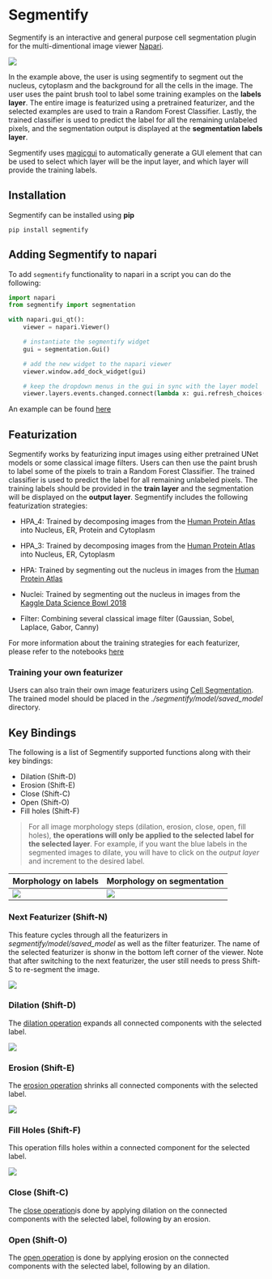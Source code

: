 # Segmentify

Segmentify is an interactive and general purpose cell segmentation plugin for the multi-dimentional image viewer [Napari](https://github.com/napari/napari).

 <p align=center"><img src="figs/segmentify.gif" /></p>

In the example above, the user is using segmentify to segment out the nucleus, cytoplasm and the background for all the cells in the image. The user uses the paint brush tool to label some training examples on the **labels layer**. The entire image is featurized using a pretrained featurizer, and the selected examples are used to train a Random Forest Classifier. Lastly, the trained classifier is used to predict the label for all the remaining unlabeled pixels, and the segmentation output is displayed at the **segmentation labels layer**.

Segmentify uses [magicgui](https://magicgui.readthedocs.io/en/latest/) to automatically generate a GUI element that can be
used to select which layer will be the input layer, and which layer will provide the training labels.

## Installation

Segmentify can be installed using **pip**

```
pip install segmentify
```

## Adding Segmentify to napari

To add `segmentify` functionality to napari in a script you can do the following:

```python
import napari
from segmentify import segmentation

with napari.gui_qt():
    viewer = napari.Viewer()

    # instantiate the segmentify widget
    gui = segmentation.Gui()

    # add the new widget to the napari viewer
    viewer.window.add_dock_widget(gui)

    # keep the dropdown menus in the gui in sync with the layer model
    viewer.layers.events.changed.connect(lambda x: gui.refresh_choices())
```

An example can be found [here](./examples/launch.py)

## Featurization

Segmentify works by featurizing input images using either pretrained UNet models or some classical image filters. Users can then use the paint brush to label some of the pixels to train a Random Forest Classifier. The trained classifier is used to predict the label for all remaining unlabeled pixels. The training labels should be provided in the **train layer** and the segmentation will be displayed on the **output layer**. Segmentify includes the following featurization strategies:
- HPA\_4: Trained by decomposing images from the [Human Protein Atlas](https://www.kaggle.com/c/human-protein-atlas-image-classification) into Nucleus, ER, Protein and Cytoplasm
- HPA\_3: Trained by decomposing images from the [Human Protein Atlas](https://www.kaggle.com/c/human-protein-atlas-image-classification) into Nucleus, ER, Cytoplasm
- HPA: Trained by segmenting out the nucleus in images from the [Human Protein Atlas](https://www.kaggle.com/c/human-protein-atlas-image-classification)

- Nuclei: Trained by segmenting out the nucleus in images from the [Kaggle Data Science Bowl 2018](https://www.kaggle.com/c/data-science-bowl-2018/overview)
- Filter: Combining several classical image filter (Gaussian, Sobel, Laplace, Gabor, Canny)

For more information about the training strategies for each featurizer, please refer to the notebooks [here](https://github.com/marshuang80/CellSegmentation/tree/master/notebooks)

### Training your own featurizer

Users can also train their own image featurizers using [Cell Segmentation](https://github.com/marshuang80/CellSegmentation). The trained model should be placed in the *./segmentify/model/saved_model* directory.

## Key Bindings

The following is a list of Segmentify supported functions along with their key bindings:
- Dilation (Shift-D)
- Erosion (Shift-E)
- Close (Shift-C)
- Open (Shift-O)
- Fill holes (Shift-F)

> For all image morphology steps (dilation, erosion, close, open, fill holes), **the operations will only be applied to the selected label for the selected layer**. For example, if you want the blue labels in the segmented images to dilate, you will have to click on the *output layer* and increment to the desired label.

| Morphology on labels | Morphology on segmentation |
| --- | --- |
| ![](figs/label_morph.gif) | ![](figs/seg_morph.gif) |



### Next Featurizer (Shift-N)

This feature cycles through all the featurizers in *segmentify/model/saved_model* as well as the filter featurizer. The name of the selected featurizer is shonw in the bottom left corner of the viewer. Note that after switching to the next featurizer, the user still needs to press Shift-S to re-segment the image.

![](figs/next.gif)

### Dilation (Shift-D)

The [dilation operation](https://homepages.inf.ed.ac.uk/rbf/HIPR2/dilate.htm) expands all connected components with the selected label.

![](figs/dilation.gif)

### Erosion (Shift-E)

The [erosion operation](https://homepages.inf.ed.ac.uk/rbf/HIPR2/erode.htm) shrinks all connected components with the selected label.

![](figs/erosion.gif)

### Fill Holes (Shift-F)

This operation fills holes within a connected component for the selected label.

![](figs/fill_holes.gif)

### Close (Shift-C)

The [close operation](https://homepages.inf.ed.ac.uk/rbf/HIPR2/close.htm)is done by applying dilation on the connected components with the selected label, following by an erosion.

### Open (Shift-O)

The [open operation](https://homepages.inf.ed.ac.uk/rbf/HIPR2/open.htm) is done by applying erosion on the connected components with the selected label, following by an dilation.
